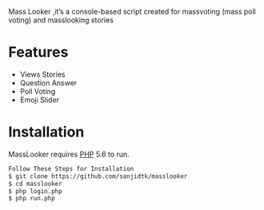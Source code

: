 



Mass Looker ,it’s a console-based script created for massvoting (mass poll voting) and masslooking stories

# Features

  - Views Stories
  - Question Answer
  - Poll Voting
  - Emoji Slider

# Installation

MassLooker requires [PHP](https://www.php.net/) 5.6 to run.

```sh
Follow These Steps for Installation
$ git clone https://github.com/sanjidtk/masslooker
$ cd masslooker
$ php login.php
$ php run.php
```

